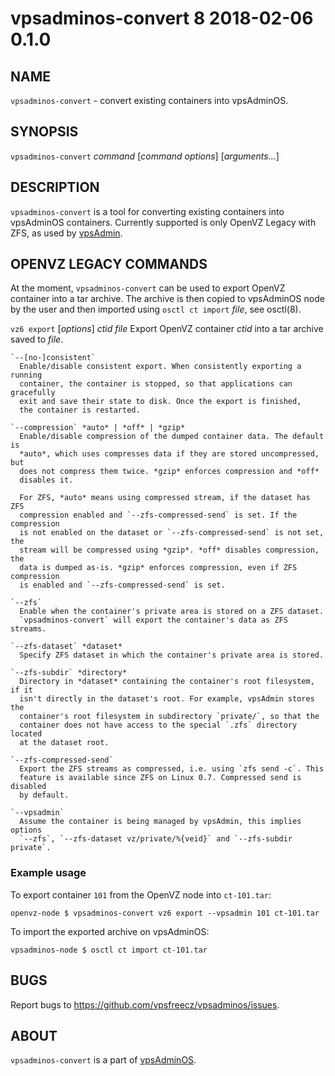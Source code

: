 # vpsadminos-convert 8            2018-02-06                              0.1.0

## NAME
`vpsadminos-convert` - convert existing containers into vpsAdminOS.

## SYNOPSIS
`vpsadminos-convert` *command* [*command options*] [*arguments...*]

## DESCRIPTION
`vpsadminos-convert` is a tool for converting existing containers into
vpsAdminOS containers. Currently supported is only OpenVZ Legacy with ZFS,
as used by [vpsAdmin](https://github.com/vpsfreecz/vpsadmin).

## OPENVZ LEGACY COMMANDS
At the moment, `vpsadminos-convert` can be used to export OpenVZ container into
a tar archive. The archive is then copied to vpsAdminOS node by the user and
then imported using `osctl ct import` *file*, see osctl(8).

`vz6 export` [*options*] *ctid* *file*
  Export OpenVZ container *ctid* into a tar archive saved to *file*.

    `--[no-]consistent`
      Enable/disable consistent export. When consistently exporting a running
      container, the container is stopped, so that applications can gracefully
      exit and save their state to disk. Once the export is finished,
      the container is restarted.

    `--compression` *auto* | *off* | *gzip*
      Enable/disable compression of the dumped container data. The default is
      *auto*, which uses compresses data if they are stored uncompressed, but
      does not compress them twice. *gzip* enforces compression and *off*
      disables it.
      
      For ZFS, *auto* means using compressed stream, if the dataset has ZFS
      compression enabled and `--zfs-compressed-send` is set. If the compression
      is not enabled on the dataset or `--zfs-compressed-send` is not set, the
      stream will be compressed using *gzip*. *off* disables compression, the
      data is dumped as-is. *gzip* enforces compression, even if ZFS compression
      is enabled and `--zfs-compressed-send` is set.

    `--zfs`
      Enable when the container's private area is stored on a ZFS dataset.
      `vpsadminos-convert` will export the container's data as ZFS streams.

    `--zfs-dataset` *dataset*
      Specify ZFS dataset in which the container's private area is stored.

    `--zfs-subdir` *directory*
      Directory in *dataset* containing the container's root filesystem, if it
      isn't directly in the dataset's root. For example, vpsAdmin stores the
      container's root filesystem in subdirectory `private/`, so that the
      container does not have access to the special `.zfs` directory located
      at the dataset root.

    `--zfs-compressed-send`
      Export the ZFS streams as compressed, i.e. using `zfs send -c`. This
      feature is available since ZFS on Linux 0.7. Compressed send is disabled
      by default.

    `--vpsadmin`
      Assume the container is being managed by vpsAdmin, this implies options
      `--zfs`, `--zfs-dataset vz/private/%{veid}` and `--zfs-subdir private`.

### Example usage
To export container `101` from the OpenVZ node into `ct-101.tar`:

    openvz-node $ vpsadminos-convert vz6 export --vpsadmin 101 ct-101.tar

To import the exported archive on vpsAdminOS:

    vpsadminos-node $ osctl ct import ct-101.tar

## BUGS
Report bugs to https://github.com/vpsfreecz/vpsadminos/issues.

## ABOUT
`vpsadminos-convert` is a part of [vpsAdminOS](https://github.com/vpsfreecz/vpsadminos).
